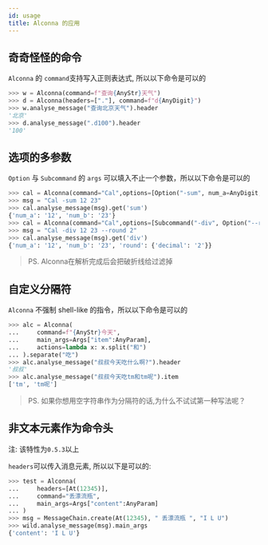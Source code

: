 ```yaml
---
id: usage
title: Alconna 的应用
---
```


## 奇奇怪怪的命令

`Alconna` 的 `command`支持写入正则表达式, 所以以下命令是可以的

```python
>>> w = Alconna(command=f"查询{AnyStr}天气")
>>> d = Alconna(headers=["."], command=f"d{AnyDigit}")
>>> w.analyse_message("查询北京天气").header
'北京'
>>> d.analyse_message(".d100").header
'100'
```

## 选项的多参数

`Option` 与 `Subcommand` 的 `args` 可以填入不止一个参数，所以以下命令是可以的

```python
>>> cal = Alconna(command="Cal",options=[Option("-sum", num_a=AnyDigit, num_b=AnyDigit)])
>>> msg = "Cal -sum 12 23"
>>> cal.analyse_message(msg).get('sum')
{'num_a': '12', 'num_b': '23'}
>>> cal = Alconna(command="Cal",options=[Subcommand("-div", Option("--round", Args(decimal=AnyDigit)), num_a=AnyDigit, num_b=AnyDigit)])
>>> msg = "Cal -div 12 23 --round 2"
>>> cal.analyse_message(msg).get('div')
{'num_a': '12', 'num_b': '23', 'round': {'decimal': '2'}}
```
> PS. Alconna在解析完成后会把破折线给过滤掉

## 自定义分隔符

`Alconna` 不强制 shell-like 的指令，所以以下命令是可以的

```python
>>> alc = Alconna(
...     command=f"{AnyStr}今天", 
...     main_args=Args["item":AnyParam],
...     actions=lambda x: x.split("和")
... ).separate("吃")
>>> alc.analyse_message("叔叔今天吃什么啊?").header
'叔叔'
>>> alc.analyse_message("叔叔今天吃tm和tm呢").item
['tm', 'tm呢']
```

> PS. 如果你想用空字符串作为分隔符的话,为什么不试试第一种写法呢？

## 非文本元素作为命令头

注: 该特性为`0.5.3`以上

`headers`可以传入消息元素, 所以以下是可以的:
```python
>>> test = Alconna(
...     headers=[At(12345)],
...     command="丢漂流瓶",
...     main_args=Args["content":AnyParam]
... )
>>> msg = MessageChain.create(At(12345), " 丢漂流瓶 ", "I L U")
>>> wild.analyse_message(msg).main_args
{'content': 'I L U'}
```